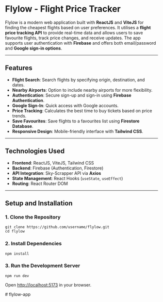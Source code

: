 # Flylow - Flight Price Tracker

Flylow is a modern web application built with **ReactJS** and **ViteJS** for finding the cheapest flights based on user preferences. It utilises a **flight price tracking API** to provide real-time data and allows users to save favourite flights, track price changes, and receive updates. The app supports user authentication with **Firebase** and offers both email/password and **Google sign-in options**.

---

## Features

- **Flight Search**: Search flights by specifying origin, destination, and dates.
- **Nearby Airports**: Option to include nearby airports for more flexibility.
- **Authentication**: Secure sign-up and sign-in using **Firebase Authentication**.
- **Google Sign-In**: Quick access with Google accounts.
- **Price Tracking**: Calculates the best time to buy tickets based on price trends.
- **Save Favourites**: Save flights to a favourites list using **Firestore Database**.
- **Responsive Design**: Mobile-friendly interface with **Tailwind CSS**.

---

## Technologies Used

- **Frontend**: ReactJS, ViteJS, Tailwind CSS
- **Backend**: Firebase (Authentication, Firestore)
- **API Integration**: Sky-Scrapper API via **Axios**
- **State Management**: React Hooks (`useState`, `useEffect`)
- **Routing**: React Router DOM

---

## Setup and Installation

### 1. Clone the Repository
```
git clone https://github.com/username/flylow.git
cd flylow
```

### 2. Install Dependencies
```
npm install
```

### 3. Run the Development Server
```
npm run dev
```
Open [http://localhost:5173](http://localhost:5173) in your browser.

#   f l y l o w - a p p  
 